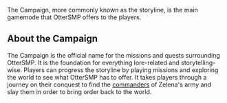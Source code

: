 The Campaign, more commonly known as the storyline, is the main gamemode that OtterSMP offers to the players.
## About the Campaign
The Campaign is the official name for the missions and quests surrounding OtterSMP. It is the foundation for everything lore-related and storytelling-wise. Players can progress the storyline by playing missions and exploring the world to see what OtterSMP has to offer. It takes players through a journey on their conquest to find the [commanders](Dungeons.md) of Zelena's army and slay them in order to bring order back to the world. 